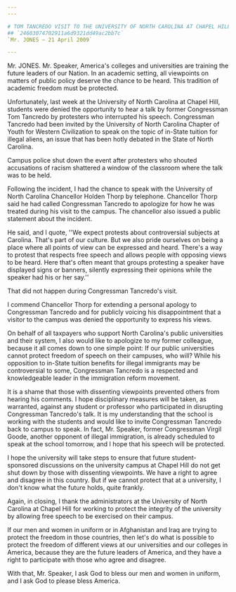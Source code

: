 ```yaml
---
---

# TOM TANCREDO VISIT TO THE UNIVERSITY OF NORTH CAROLINA AT CHAPEL HILL
## `24603074702911a6d9321dd49ac2bb7c`
`Mr. JONES — 21 April 2009`

---
```



Mr. JONES. Mr. Speaker, America's colleges and universities are 
training the future leaders of our Nation. In an academic setting, all 
viewpoints on matters of public policy deserve the chance to be heard. 
This tradition of academic freedom must be protected.

Unfortunately, last week at the University of North Carolina at 
Chapel Hill, students were denied the opportunity to hear a talk by 
former Congressman Tom Tancredo by protesters who interrupted his 
speech. Congressman Tancredo had been invited by the University of 
North Carolina Chapter of Youth for Western Civilization to speak on 
the topic of in-State tuition for illegal aliens, an issue that has 
been hotly debated in the State of North Carolina.

Campus police shut down the event after protesters who shouted 
accusations of racism shattered a window of the classroom where the 
talk was to be held.

Following the incident, I had the chance to speak with the University 
of North Carolina Chancellor Holden Thorp by telephone. Chancellor 
Thorp said he had called Congressman Tancredo to apologize for how he 
was treated during his visit to the campus. The chancellor also issued 
a public statement about the incident.

He said, and I quote, ''We expect protests about controversial 
subjects at Carolina. That's part of our culture. But we also pride 
ourselves on being a place where all points of view can be expressed 
and heard. There's a way to protest that respects free speech and 
allows people with opposing views to be heard. Here that's often meant 
that groups protesting a speaker have displayed signs or banners, 
silently expressing their opinions while the speaker had his or her 
say.''

That did not happen during Congressman Tancredo's visit.

I commend Chancellor Thorp for extending a personal apology to 
Congressman Tancredo and for publicly voicing his disappointment that a 
visitor to the campus was denied the opportunity to express his views.

On behalf of all taxpayers who support North Carolina's public 
universities and their system, I also would like to apologize to my 
former colleague, because it all comes down to one simple point: If our 
public universities cannot protect freedom of speech on their campuses, 
who will? While his opposition to in-State tuition benefits for illegal 
immigrants may be controversial to some, Congressman Tancredo is a 
respected and knowledgeable leader in the immigration reform movement.

It is a shame that those with dissenting viewpoints prevented others 
from hearing his comments. I hope disciplinary measures will be taken, 
as warranted, against any student or professor who participated in 
disrupting Congressman Tancredo's talk. It is my understanding that the 
school is working with the students and would like to invite 
Congressman Tancredo back to campus to speak. In fact, Mr. Speaker, 
former Congressman Virgil Goode, another opponent of illegal 
immigration, is already scheduled to speak at the school tomorrow, and 
I hope that his speech will be protected.

I hope the university will take steps to ensure that future student-
sponsored discussions on the university campus at Chapel Hill do not 
get shut down by those with dissenting viewpoints. We have a right to 
agree and disagree in this country. But if we cannot protect that at a 
university, I don't know what the future holds, quite frankly.

Again, in closing, I thank the administrators at the University of 
North Carolina at Chapel Hill for working to protect the integrity of 
the university by allowing free speech to be exercised on their campus.

If our men and women in uniform or in Afghanistan and Iraq are trying 
to protect the freedom in those countries, then let's do what is 
possible to protect the freedom of different views at our universities 
and our colleges in America, because they are the future leaders of 
America, and they have a right to participate with those who agree and 
disagree.

With that, Mr. Speaker, I ask God to bless our men and women in 
uniform, and I ask God to please bless America.
